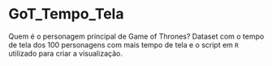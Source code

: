 # GoT_Tempo_Tela
Quem é o personagem principal de Game of Thrones? Dataset com o tempo de tela dos 100 personagens com mais tempo de tela e o script em `R` utilizado para criar a visualização.
